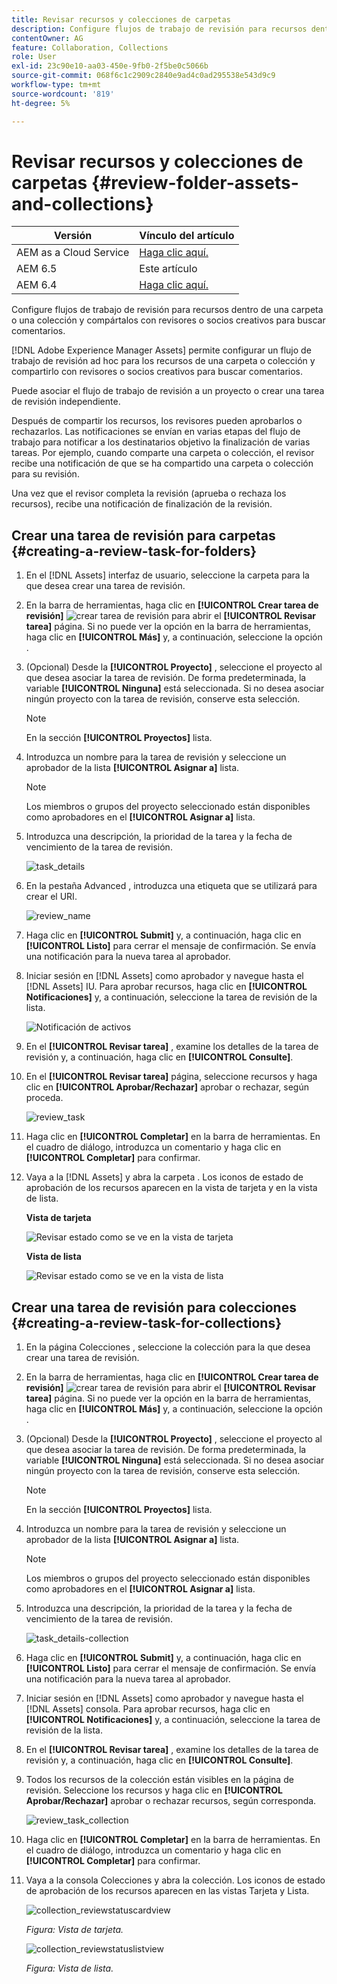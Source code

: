 ```yaml
---
title: Revisar recursos y colecciones de carpetas
description: Configure flujos de trabajo de revisión para recursos dentro de una carpeta o una colección y compártalos con revisores o socios creativos para buscar comentarios.
contentOwner: AG
feature: Collaboration, Collections
role: User
exl-id: 23c90e10-aa03-450e-9fb0-2f5be0c5066b
source-git-commit: 068f6c1c2909c2840e9ad4c0ad295538e543d9c9
workflow-type: tm+mt
source-wordcount: '819'
ht-degree: 5%

---
```


# Revisar recursos y colecciones de carpetas {#review-folder-assets-and-collections}

| Versión | Vínculo del artículo |
| -------- | ---------------------------- |
| AEM as a Cloud Service | [Haga clic aquí.](https://experienceleague.adobe.com/docs/experience-manager-cloud-service/content/assets/manage/bulk-approval.html?lang=en) |
| AEM 6.5 | Este artículo |
| AEM 6.4 | [Haga clic aquí.](https://experienceleague.adobe.com/docs/experience-manager-64/assets/using/bulk-approval.html?lang=en) |

Configure flujos de trabajo de revisión para recursos dentro de una carpeta o una colección y compártalos con revisores o socios creativos para buscar comentarios.

[!DNL Adobe Experience Manager Assets] permite configurar un flujo de trabajo de revisión ad hoc para los recursos de una carpeta o colección y compartirlo con revisores o socios creativos para buscar comentarios.

Puede asociar el flujo de trabajo de revisión a un proyecto o crear una tarea de revisión independiente.

Después de compartir los recursos, los revisores pueden aprobarlos o rechazarlos. Las notificaciones se envían en varias etapas del flujo de trabajo para notificar a los destinatarios objetivo la finalización de varias tareas. Por ejemplo, cuando comparte una carpeta o colección, el revisor recibe una notificación de que se ha compartido una carpeta o colección para su revisión.

Una vez que el revisor completa la revisión (aprueba o rechaza los recursos), recibe una notificación de finalización de la revisión.

## Crear una tarea de revisión para carpetas {#creating-a-review-task-for-folders}

1. En el [!DNL Assets] interfaz de usuario, seleccione la carpeta para la que desea crear una tarea de revisión.
1. En la barra de herramientas, haga clic en **[!UICONTROL Crear tarea de revisión]** ![crear tarea de revisión](assets/do-not-localize/create-review-task.png) para abrir el **[!UICONTROL Revisar tarea]** página. Si no puede ver la opción en la barra de herramientas, haga clic en **[!UICONTROL Más]** y, a continuación, seleccione la opción .

1. (Opcional) Desde la **[!UICONTROL Proyecto]** , seleccione el proyecto al que desea asociar la tarea de revisión. De forma predeterminada, la variable **[!UICONTROL Ninguna]** está seleccionada. Si no desea asociar ningún proyecto con la tarea de revisión, conserve esta selección.

   >[!NOTE]
   >
   >En la sección **[!UICONTROL Proyectos]** lista.

1. Introduzca un nombre para la tarea de revisión y seleccione un aprobador de la lista **[!UICONTROL Asignar a]** lista.

   >[!NOTE]
   >
   >Los miembros o grupos del proyecto seleccionado están disponibles como aprobadores en el **[!UICONTROL Asignar a]** lista.

1. Introduzca una descripción, la prioridad de la tarea y la fecha de vencimiento de la tarea de revisión.

   ![task_details](assets/task_details.png)

1. En la pestaña Advanced , introduzca una etiqueta que se utilizará para crear el URI.

   ![review_name](assets/review_name.png)

1. Haga clic en **[!UICONTROL Submit]** y, a continuación, haga clic en **[!UICONTROL Listo]** para cerrar el mensaje de confirmación. Se envía una notificación para la nueva tarea al aprobador.
1. Iniciar sesión en [!DNL Assets] como aprobador y navegue hasta el [!DNL Assets] IU. Para aprobar recursos, haga clic en **[!UICONTROL Notificaciones]** y, a continuación, seleccione la tarea de revisión de la lista.

   ![Notificación de activos](assets/aemAssetsNotification.png)

1. En el **[!UICONTROL Revisar tarea]** , examine los detalles de la tarea de revisión y, a continuación, haga clic en **[!UICONTROL Consulte]**.
1. En el **[!UICONTROL Revisar tarea]** página, seleccione recursos y haga clic en **[!UICONTROL Aprobar/Rechazar]** aprobar o rechazar, según proceda.

   ![review_task](assets/review_task.png)

1. Haga clic en **[!UICONTROL Completar]** en la barra de herramientas. En el cuadro de diálogo, introduzca un comentario y haga clic en  **[!UICONTROL Completar]** para confirmar.
1. Vaya a la [!DNL Assets] y abra la carpeta . Los iconos de estado de aprobación de los recursos aparecen en la vista de tarjeta y en la vista de lista.

   **Vista de tarjeta**

   ![Revisar estado como se ve en la vista de tarjeta](assets/chlimage_1-404.png)

   **Vista de lista**

   ![Revisar estado como se ve en la vista de lista](assets/review_status_listview.png)

## Crear una tarea de revisión para colecciones {#creating-a-review-task-for-collections}

1. En la página Colecciones , seleccione la colección para la que desea crear una tarea de revisión.
1. En la barra de herramientas, haga clic en **[!UICONTROL Crear tarea de revisión]** ![crear tarea de revisión](assets/do-not-localize/create-review-task.png) para abrir el **[!UICONTROL Revisar tarea]** página. Si no puede ver la opción en la barra de herramientas, haga clic en **[!UICONTROL Más]** y, a continuación, seleccione la opción .

1. (Opcional) Desde la **[!UICONTROL Proyecto]** , seleccione el proyecto al que desea asociar la tarea de revisión. De forma predeterminada, la variable **[!UICONTROL Ninguna]** está seleccionada. Si no desea asociar ningún proyecto con la tarea de revisión, conserve esta selección.

   >[!NOTE]
   >
   >En la sección **[!UICONTROL Proyectos]** lista.

1. Introduzca un nombre para la tarea de revisión y seleccione un aprobador de la lista **[!UICONTROL Asignar a]** lista.

   >[!NOTE]
   >
   >Los miembros o grupos del proyecto seleccionado están disponibles como aprobadores en el **[!UICONTROL Asignar a]** lista.

1. Introduzca una descripción, la prioridad de la tarea y la fecha de vencimiento de la tarea de revisión.

   ![task_details-collection](assets/task_details-collection.png)

1. Haga clic en **[!UICONTROL Submit]** y, a continuación, haga clic en **[!UICONTROL Listo]** para cerrar el mensaje de confirmación. Se envía una notificación para la nueva tarea al aprobador.
1. Iniciar sesión en [!DNL Assets] como aprobador y navegue hasta el [!DNL Assets] consola. Para aprobar recursos, haga clic en **[!UICONTROL Notificaciones]** y, a continuación, seleccione la tarea de revisión de la lista.
1. En el **[!UICONTROL Revisar tarea]** , examine los detalles de la tarea de revisión y, a continuación, haga clic en **[!UICONTROL Consulte]**.
1. Todos los recursos de la colección están visibles en la página de revisión. Seleccione los recursos y haga clic en **[!UICONTROL Aprobar/Rechazar]** aprobar o rechazar recursos, según corresponda.

   ![review_task_collection](assets/review_task_collection.png)

1. Haga clic en **[!UICONTROL Completar]** en la barra de herramientas. En el cuadro de diálogo, introduzca un comentario y haga clic en **[!UICONTROL Completar]** para confirmar.
1. Vaya a la consola Colecciones y abra la colección. Los iconos de estado de aprobación de los recursos aparecen en las vistas Tarjeta y Lista.

   ![collection_reviewstatuscardview](assets/collection_reviewstatuscardview.png)

   *Figura: Vista de tarjeta.*

   ![collection_reviewstatuslistview](assets/collection_reviewstatuslistview.png)

   *Figura: Vista de lista.*
